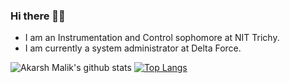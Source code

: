 ### Hi there ✋🏻
- I am an Instrumentation and Control sophomore at NIT Trichy.
- I am currently a system administrator at Delta Force.


![Akarsh Malik's github stats](https://github-readme-stats.vercel.app/api?username=malikakarsh&show_icons=true&theme=radical)
[![Top Langs](https://github-readme-stats.vercel.app/api/top-langs/?username=malikakarsh&theme=radical&langs_count=5&exclude_repo=Sysads-Task2)](https://github.com/malikakarsh/github-readme-stats)
